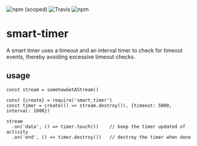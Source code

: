 ![npm (scoped)](https://img.shields.io/npm/v/@anandsuresh/smart-timer.svg?style=plastic)
![Travis](https://img.shields.io/travis/anandsuresh/smart-timer.svg?style=plastic)
![npm](https://img.shields.io/npm/dt/@anandsuresh/smart-timer.svg?style=plastic)

# smart-timer

A smart timer uses a timeout and an interval timer to check for timeout events, thereby avoiding excessive timeout checks.

## usage

```
const stream = somehowGetAStream()

const {create} = require('smart_timer')
const timer = create(() => stream.destroy()), {timeout: 5000, interval: 1000})

stream
  .on('data', () => timer.touch())    // keep the timer updated of activity
  .on('end', () => timer.destroy())   // destroy the timer when done
```

